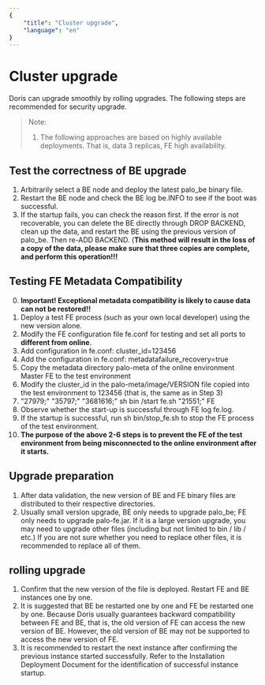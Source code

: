 ```yaml
---
{
    "title": "Cluster upgrade",
    "language": "en"
}
---
```


<!-- 
Licensed to the Apache Software Foundation (ASF) under one
or more contributor license agreements.  See the NOTICE file
distributed with this work for additional information
regarding copyright ownership.  The ASF licenses this file
to you under the Apache License, Version 2.0 (the
"License"); you may not use this file except in compliance
with the License.  You may obtain a copy of the License at

  http://www.apache.org/licenses/LICENSE-2.0

Unless required by applicable law or agreed to in writing,
software distributed under the License is distributed on an
"AS IS" BASIS, WITHOUT WARRANTIES OR CONDITIONS OF ANY
KIND, either express or implied.  See the License for the
specific language governing permissions and limitations
under the License.
-->


# Cluster upgrade

Doris can upgrade smoothly by rolling upgrades. The following steps are recommended for security upgrade.

> Note:
> 1. The following approaches are based on highly available deployments. That is, data 3 replicas, FE high availability.

## Test the correctness of BE upgrade

1. Arbitrarily select a BE node and deploy the latest palo_be binary file.
2. Restart the BE node and check the BE log be.INFO to see if the boot was successful.
3. If the startup fails, you can check the reason first. If the error is not recoverable, you can delete the BE directly through DROP BACKEND, clean up the data, and restart the BE using the previous version of palo_be. Then re-ADD BACKEND. (**This method will result in the loss of a copy of the data, please make sure that three copies are complete, and perform this operation!!!**

## Testing FE Metadata Compatibility

0. **Important! Exceptional metadata compatibility is likely to cause data can not be restored!!**
1. Deploy a test FE process (such as your own local developer) using the new version alone.
2. Modify the FE configuration file fe.conf for testing and set all ports to **different from online**.
3. Add configuration in fe.conf: cluster_id=123456
4. Add the configuration in fe.conf: metadatafailure_recovery=true
5. Copy the metadata directory palo-meta of the online environment Master FE to the test environment
6. Modify the cluster_id in the palo-meta/image/VERSION file copied into the test environment to 123456 (that is, the same as in Step 3)
7. "27979;" "35797;" "3681616;" sh bin /start fe.sh "21551;" FE
8. Observe whether the start-up is successful through FE log fe.log.
9. If the startup is successful, run sh bin/stop_fe.sh to stop the FE process of the test environment.
10. **The purpose of the above 2-6 steps is to prevent the FE of the test environment from being misconnected to the online environment after it starts.**

## Upgrade preparation

1. After data validation, the new version of BE and FE binary files are distributed to their respective directories.
2. Usually small version upgrade, BE only needs to upgrade palo_be; FE only needs to upgrade palo-fe.jar. If it is a large version upgrade, you may need to upgrade other files (including but not limited to bin / lib / etc.) If you are not sure whether you need to replace other files, it is recommended to replace all of them.

## rolling upgrade

1. Confirm that the new version of the file is deployed. Restart FE and BE instances one by one.
2. It is suggested that BE be restarted one by one and FE be restarted one by one. Because Doris usually guarantees backward compatibility between FE and BE, that is, the old version of FE can access the new version of BE. However, the old version of BE may not be supported to access the new version of FE.
3. It is recommended to restart the next instance after confirming the previous instance started successfully. Refer to the Installation Deployment Document for the identification of successful instance startup.
